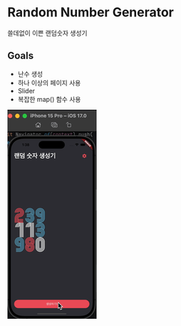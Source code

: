 # Random Number Generator
쓸데없이 이쁜 랜덤숫자 생성기

## Goals
- 난수 생성
- 하나 이상의 페이지 사용
- Slider
- 복잡한 map() 함수 사용

![app.gif](random_number_generator/img/app.gif)